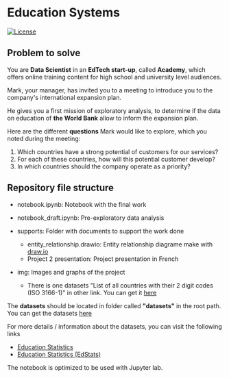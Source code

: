 # Education Systems 
[![License](https://img.shields.io/badge/License-Apache%202.0-blue.svg)](https://opensource.org/licenses/Apache-2.0)

## **Problem to solve**

You are **Data Scientist** in an **EdTech start-up**, called **Academy**, which offers online training content for high school and university level audiences.

Mark, your manager, has invited you to a meeting to introduce you to the company's international expansion plan. 

He gives you a first mission of exploratory analysis, to determine if the data on education of **the World Bank** allow to inform the expansion plan.

Here are the different **questions** Mark would like to explore, which you noted during the meeting:

1. Which countries have a strong potential of customers for our services?
2. For each of these countries, how will this potential customer develop?
3. In which countries should the company operate as a priority?

## **Repository file structure**

- notebook.ipynb: Notebook with the final work
- notebook_draft.ipynb: Pre-exploratory data analysis
- supports: Folder with documents to support the work done
    - entity_relationship.drawio: Entity relationship diagrame make with [draw.io](https://app.diagrams.net/)
    - Project 2 presentation: Project presentation in French
- img: Images and graphs of the project

    - There is one datasets "List of all countries with their 2 digit codes (ISO 3166-1)" in other link.
    You can get it [here](https://datahub.io/core/country-list)

The **datasets** should be located in folder called **"datasets"** in the root path.
You can get the datasets [here](https://s3-eu-west-1.amazonaws.com/static.oc-static.com/prod/courses/files/Parcours_data_scientist/Projet+-+Donn%C3%A9es+%C3%A9ducatives/Projet+Python_Dataset_Edstats_csv.zip)

For more details / information about the datasets, you can visit the following links
- [Education Statistics](https://datacatalog.worldbank.org/dataset/education-statistics)
- [Education Statistics (EdStats)](https://datatopics.worldbank.org/education/)

The notebook is optimized to be used with Jupyter lab.

    